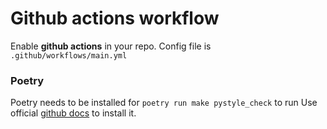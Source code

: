 # Github actions workflow

Enable **github actions** in your repo.
Config file is  `.github/workflows/main.yml`

### Poetry
Poetry needs to be installed for `poetry run make pystyle_check` to run
Use official [github docs](https://github.com/marketplace/actions/setup-poetry) to install it.
